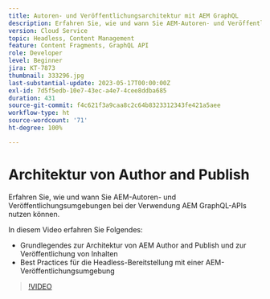 ```yaml
---
title: Autoren- und Veröffentlichungsarchitektur mit AEM GraphQL
description: Erfahren Sie, wie und wann Sie AEM-Autoren- und Veröffentlichungsumgebungen bei der Verwendung AEM GraphQL-APIs nutzen können.
version: Cloud Service
topic: Headless, Content Management
feature: Content Fragments, GraphQL API
role: Developer
level: Beginner
jira: KT-7873
thumbnail: 333296.jpg
last-substantial-update: 2023-05-17T00:00:00Z
exl-id: 7d5f5edb-10e7-43ec-a4e7-4cee8ddba685
duration: 431
source-git-commit: f4c621f3a9caa8c2c64b8323312343fe421a5aee
workflow-type: ht
source-wordcount: '71'
ht-degree: 100%

---
```


# Architektur von Author and Publish

Erfahren Sie, wie und wann Sie AEM-Autoren- und Veröffentlichungsumgebungen bei der Verwendung AEM GraphQL-APIs nutzen können.

In diesem Video erfahren Sie Folgendes:

+ Grundlegendes zur Architektur von AEM Author and Publish und zur Veröffentlichung von Inhalten
+ Best Practices für die Headless-Bereitstellung mit einer AEM-Veröffentlichungsumgebung

>[!VIDEO](https://video.tv.adobe.com/v/333296?quality=12&learn=on)
